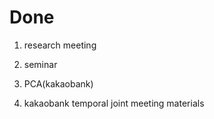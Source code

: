 # Done

1. research meeting

2. seminar

3. PCA(kakaobank)

4. kakaobank temporal joint meeting materials
